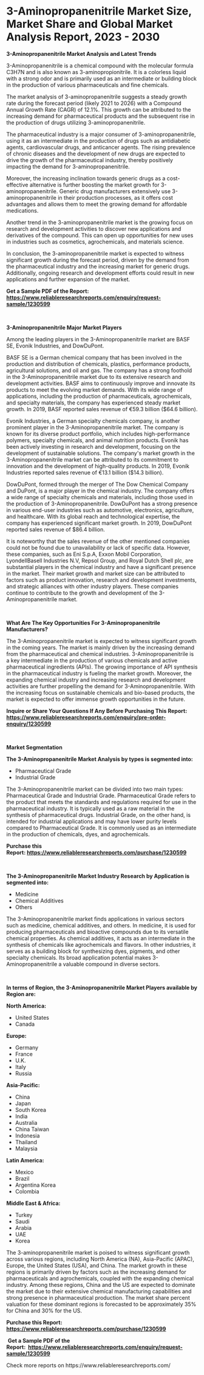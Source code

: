 <p><h1>3-Aminopropanenitrile Market Size, Market Share and Global Market Analysis Report, 2023 - 2030</h1></p><p><strong>3-Aminopropanenitrile Market Analysis and Latest Trends</strong></p>
<p><p>3-Aminopropanenitrile is a chemical compound with the molecular formula C3H7N and is also known as 3-aminopropionitrile. It is a colorless liquid with a strong odor and is primarily used as an intermediate or building block in the production of various pharmaceuticals and fine chemicals.</p><p>The market analysis of 3-aminopropanenitrile suggests a steady growth rate during the forecast period (likely 2021 to 2026) with a Compound Annual Growth Rate (CAGR) of 12.1%. This growth can be attributed to the increasing demand for pharmaceutical products and the subsequent rise in the production of drugs utilizing 3-aminopropanenitrile.</p><p>The pharmaceutical industry is a major consumer of 3-aminopropanenitrile, using it as an intermediate in the production of drugs such as antidiabetic agents, cardiovascular drugs, and anticancer agents. The rising prevalence of chronic diseases and the development of new drugs are expected to drive the growth of the pharmaceutical industry, thereby positively impacting the demand for 3-aminopropanenitrile.</p><p>Moreover, the increasing inclination towards generic drugs as a cost-effective alternative is further boosting the market growth for 3-aminopropanenitrile. Generic drug manufacturers extensively use 3-aminopropanenitrile in their production processes, as it offers cost advantages and allows them to meet the growing demand for affordable medications.</p><p>Another trend in the 3-aminopropanenitrile market is the growing focus on research and development activities to discover new applications and derivatives of the compound. This can open up opportunities for new uses in industries such as cosmetics, agrochemicals, and materials science.</p><p>In conclusion, the 3-aminopropanenitrile market is expected to witness significant growth during the forecast period, driven by the demand from the pharmaceutical industry and the increasing market for generic drugs. Additionally, ongoing research and development efforts could result in new applications and further expansion of the market.</p></p>
<p><strong>Get a Sample PDF of the Report:&nbsp; <a href="https://www.reliableresearchreports.com/enquiry/request-sample/1230599">https://www.reliableresearchreports.com/enquiry/request-sample/1230599</a></strong></p>
<p>&nbsp;</p>
<p><strong>3-Aminopropanenitrile Major Market Players</strong></p>
<p><p>Among the leading players in the 3-Aminopropanenitrile market are BASF SE, Evonik Industries, and DowDuPont. </p><p>BASF SE is a German chemical company that has been involved in the production and distribution of chemicals, plastics, performance products, agricultural solutions, and oil and gas. The company has a strong foothold in the 3-Aminopropanenitrile market due to its extensive research and development activities. BASF aims to continuously improve and innovate its products to meet the evolving market demands. With its wide range of applications, including the production of pharmaceuticals, agrochemicals, and specialty materials, the company has experienced steady market growth. In 2019, BASF reported sales revenue of €59.3 billion ($64.6 billion).</p><p>Evonik Industries, a German specialty chemicals company, is another prominent player in the 3-Aminopropanenitrile market. The company is known for its diverse product portfolio, which includes high-performance polymers, specialty chemicals, and animal nutrition products. Evonik has been actively investing in research and development, focusing on the development of sustainable solutions. The company's market growth in the 3-Aminopropanenitrile market can be attributed to its commitment to innovation and the development of high-quality products. In 2019, Evonik Industries reported sales revenue of €13.1 billion ($14.3 billion).</p><p>DowDuPont, formed through the merger of The Dow Chemical Company and DuPont, is a major player in the chemical industry. The company offers a wide range of specialty chemicals and materials, including those used in the production of 3-Aminopropanenitrile. DowDuPont has a strong presence in various end-user industries such as automotive, electronics, agriculture, and healthcare. With its global reach and technological expertise, the company has experienced significant market growth. In 2019, DowDuPont reported sales revenue of $86.4 billion.</p><p>It is noteworthy that the sales revenue of the other mentioned companies could not be found due to unavailability or lack of specific data. However, these companies, such as Eni S.p.A, Exxon Mobil Corporation, LyondellBasell Industries N.V, Repsol Group, and Royal Dutch Shell plc, are substantial players in the chemical industry and have a significant presence in the market. Their market growth and market size can be attributed to factors such as product innovation, research and development investments, and strategic alliances with other industry players. These companies continue to contribute to the growth and development of the 3-Aminopropanenitrile market.</p></p>
<p>&nbsp;</p>
<p><strong>What Are The Key Opportunities For 3-Aminopropanenitrile Manufacturers?</strong></p>
<p><p>The 3-Aminopropanenitrile market is expected to witness significant growth in the coming years. The market is mainly driven by the increasing demand from the pharmaceutical and chemical industries. 3-Aminopropanenitrile is a key intermediate in the production of various chemicals and active pharmaceutical ingredients (APIs). The growing importance of API synthesis in the pharmaceutical industry is fueling the market growth. Moreover, the expanding chemical industry and increasing research and development activities are further propelling the demand for 3-Aminopropanenitrile. With the increasing focus on sustainable chemicals and bio-based products, the market is expected to offer immense growth opportunities in the future.</p></p>
<p><strong>Inquire or Share Your Questions If Any Before Purchasing This Report: <a href="https://www.reliableresearchreports.com/enquiry/pre-order-enquiry/1230599">https://www.reliableresearchreports.com/enquiry/pre-order-enquiry/1230599</a></strong></p>
<p>&nbsp;</p>
<p><strong>Market Segmentation</strong></p>
<p><strong>The 3-Aminopropanenitrile Market Analysis by types is segmented into:</strong></p>
<p><ul><li>Pharmaceutical Grade</li><li>Industrial Grade</li></ul></p>
<p><p>The 3-Aminopropanenitrile market can be divided into two main types: Pharmaceutical Grade and Industrial Grade. Pharmaceutical Grade refers to the product that meets the standards and regulations required for use in the pharmaceutical industry. It is typically used as a raw material in the synthesis of pharmaceutical drugs. Industrial Grade, on the other hand, is intended for industrial applications and may have lower purity levels compared to Pharmaceutical Grade. It is commonly used as an intermediate in the production of chemicals, dyes, and agrochemicals.</p></p>
<p><strong>Purchase this Report:&nbsp;<a href="https://www.reliableresearchreports.com/purchase/1230599">https://www.reliableresearchreports.com/purchase/1230599</a></strong></p>
<p>&nbsp;</p>
<p><strong>The 3-Aminopropanenitrile Market Industry Research by Application is segmented into:</strong></p>
<p><ul><li>Medicine</li><li>Chemical Additives</li><li>Others</li></ul></p>
<p><p>The 3-Aminopropanenitrile market finds applications in various sectors such as medicine, chemical additives, and others. In medicine, it is used for producing pharmaceuticals and bioactive compounds due to its versatile chemical properties. As chemical additives, it acts as an intermediate in the synthesis of chemicals like agrochemicals and flavors. In other industries, it serves as a building block for synthesizing dyes, pigments, and other specialty chemicals. Its broad application potential makes 3-Aminopropanenitrile a valuable compound in diverse sectors.</p></p>
<p>&nbsp;</p>
<p><strong>In terms of Region, the 3-Aminopropanenitrile Market Players available by Region are:</strong></p>
<p>
    <p> <strong> North America: </strong>
        <ul>
            <li>United States</li>
            <li>Canada</li>
        </ul>
        </p> 
    <p> <strong> Europe: </strong>
        <ul>
            <li>Germany</li>
            <li>France</li>
            <li>U.K.</li>
            <li>Italy</li>
            <li>Russia</li>
        </ul>
        </p> 
    <p> <strong> Asia-Pacific: </strong>
        <ul>
            <li>China</li>
            <li>Japan</li>
            <li>South Korea</li>
            <li>India</li>
            <li>Australia</li>
            <li>China Taiwan</li>
            <li>Indonesia</li>
            <li>Thailand</li>
            <li>Malaysia</li>
        </ul>
        </p> 
    <p> <strong> Latin America: </strong>
        <ul>
            <li>Mexico</li>
            <li>Brazil</li>
            <li>Argentina Korea</li>
            <li>Colombia</li>
        </ul>
        </p> 
    <p> <strong> Middle East & Africa: </strong>
        <ul>
            <li>Turkey</li>
            <li>Saudi</li>
            <li>Arabia</li>
            <li>UAE</li>
            <li>Korea</li>
        </ul>
    </p>
    </p>
<p><p>The 3-aminopropanenitrile market is poised to witness significant growth across various regions, including North America (NA), Asia-Pacific (APAC), Europe, the United States (USA), and China. The market growth in these regions is primarily driven by factors such as the increasing demand for pharmaceuticals and agrochemicals, coupled with the expanding chemical industry. Among these regions, China and the US are expected to dominate the market due to their extensive chemical manufacturing capabilities and strong presence in pharmaceutical production. The market share percent valuation for these dominant regions is forecasted to be approximately 35% for China and 30% for the US.</p></p>
<p><strong>Purchase this Report: <a href="https://www.reliableresearchreports.com/purchase/1230599">https://www.reliableresearchreports.com/purchase/1230599</a></strong></p>
<p>&nbsp;<strong>Get a Sample PDF of the Report:&nbsp;&nbsp;<a href="https://www.reliableresearchreports.com/enquiry/request-sample/1230599">https://www.reliableresearchreports.com/enquiry/request-sample/1230599</a></strong></p>
<p><strong></strong></p>
<p>Check more reports on https://www.reliableresearchreports.com/</p>
